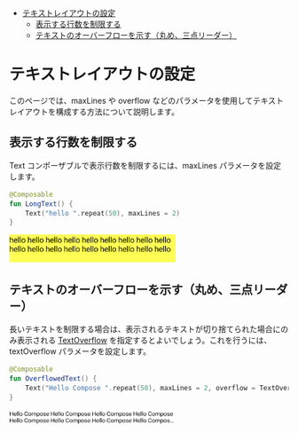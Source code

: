 - [テキストレイアウトの設定](#テキストレイアウトの設定)
  - [表示する行数を制限する](#表示する行数を制限する)
  - [テキストのオーバーフローを示す（丸め、三点リーダー）](#テキストのオーバーフローを示す丸め三点リーダー)


# テキストレイアウトの設定

このページでは、maxLines や overflow などのパラメータを使用してテキスト レイアウトを構成する方法について説明します。


## 表示する行数を制限する

Text コンポーザブルで表示行数を制限するには、maxLines パラメータを設定します。

```kotlin
@Composable
fun LongText() {
    Text("hello ".repeat(50), maxLines = 2)
}
```

<img src="./画像/最大行数の指定.png" width="300">


## テキストのオーバーフローを示す（丸め、三点リーダー）

長いテキストを制限する場合は、表示されるテキストが切り捨てられた場合にのみ表示される [TextOverflow](https://developer.android.com/reference/kotlin/androidx/compose/ui/text/style/TextOverflow?hl=ja&_gl=1*14em41l*_up*MQ..*_ga*NTY3MDY5MDA1LjE3MjQ2NTg1MjY.*_ga_6HH9YJMN9M*MTcyNjE5NDk2Ny4xMi4wLjE3MjYxOTQ5NjcuMC4wLjE3NzYzNzQ1MzQ.) を指定するとよいでしょう。これを行うには、textOverflow パラメータを設定します。

```kotlin
@Composable
fun OverflowedText() {
    Text("Hello Compose ".repeat(50), maxLines = 2, overflow = TextOverflow.Ellipsis)
}
```

<img src="./画像/テキストの丸め.png" width="300">


